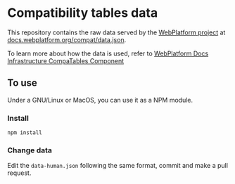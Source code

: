 # Compatibility tables data

This repository contains the raw data served by the [WebPlatform project](http://www.webplatform.org/) at [docs.webplatform.org/compat/data.json](http://docs.webplatform.org/compat/data.json).

To learn more about how the data is used, refer to [WebPlatform Docs Infrastructure CompaTables Component](http://docs.webplatform.org/wiki/WPD:Infrastructure/Components/CompaTables)


## To use

Under a GNU/Linux or MacOS, you can use it as a NPM module.


### Install

    npm install

### Change data

Edit the `data-human.json` following the same format, commit and make a pull request.

